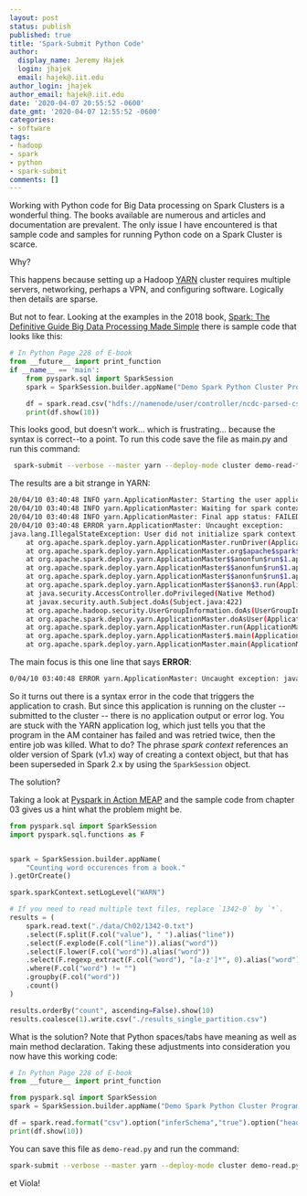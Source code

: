 ```yaml
---
layout: post
status: publish
published: true
title: 'Spark-Submit Python Code'
author:
  display_name: Jeremy Hajek
  login: jhajek
  email: hajek@.iit.edu
author_login: jhajek
author_email: hajek@.iit.edu
date: '2020-04-07 20:55:52 -0600'
date_gmt: '2020-04-07 12:55:52 -0600'
categories:
- software
tags: 
- hadoop
- spark
- python
- spark-submit
comments: []
---
```


Working with Python code for Big Data processing on Spark Clusters is a wonderful thing.   The books available are numerous and articles and documentation are prevalent. The only issue I have encountered is that sample code and samples for running Python code on a Spark Cluster is scarce.  

Why?

This happens because setting up a Hadoop [YARN](https://hadoop.apache.org/docs/r2.9.2/hadoop-yarn/hadoop-yarn-site/YARN.html "Link to Apache YARN") cluster requires multiple servers, networking, perhaps a VPN, and configuring software.   Logically then details are sparse.

But not to fear.   Looking at the examples in the 2018 book, [Spark: The Definitive Guide Big Data Processing Made Simple](http://shop.oreilly.com/product/0636920034957.do?afsrc=1 "Spark: The Definitive Guide Big Data Processing Made Simple book") there is sample code that looks like this:

```python
# In Python Page 228 of E-book
from __future__ import print_function
if __name__ == 'main':
    from pyspark.sql import SparkSession
    spark = SparkSession.builder.appName("Demo Spark Python Cluster Program").getOrCreate()

    df = spark.read.csv("hdfs://namenode/user/controller/ncdc-parsed-csv/20/part-r-00000").option("inferSchema","true").option("header","true")
    print(df.show(10))
```

This looks good, but doesn't work...  which is frustrating... because the syntax is correct--to a point. To run this code save the file as main.py and run this command:

```bash
 spark-submit --verbose --master yarn --deploy-mode cluster demo-read-fifth/demo-read.py
 ```

 The results are a bit strange in YARN:

```bash
20/04/10 03:40:48 INFO yarn.ApplicationMaster: Starting the user application in a separate Thread
20/04/10 03:40:48 INFO yarn.ApplicationMaster: Waiting for spark context initialization...
20/04/10 03:40:48 INFO yarn.ApplicationMaster: Final app status: FAILED, exitCode: 13
20/04/10 03:40:48 ERROR yarn.ApplicationMaster: Uncaught exception:
java.lang.IllegalStateException: User did not initialize spark context!
	at org.apache.spark.deploy.yarn.ApplicationMaster.runDriver(ApplicationMaster.scala:486)
	at org.apache.spark.deploy.yarn.ApplicationMaster.org$apache$spark$deploy$yarn$ApplicationMaster$$runImpl(ApplicationMaster.scala:305)
	at org.apache.spark.deploy.yarn.ApplicationMaster$$anonfun$run$1.apply$mcV$sp(ApplicationMaster.scala:245)
	at org.apache.spark.deploy.yarn.ApplicationMaster$$anonfun$run$1.apply(ApplicationMaster.scala:245)
	at org.apache.spark.deploy.yarn.ApplicationMaster$$anonfun$run$1.apply(ApplicationMaster.scala:245)
	at org.apache.spark.deploy.yarn.ApplicationMaster$$anon$3.run(ApplicationMaster.scala:780)
	at java.security.AccessController.doPrivileged(Native Method)
	at javax.security.auth.Subject.doAs(Subject.java:422)
	at org.apache.hadoop.security.UserGroupInformation.doAs(UserGroupInformation.java:1698)
	at org.apache.spark.deploy.yarn.ApplicationMaster.doAsUser(ApplicationMaster.scala:779)
	at org.apache.spark.deploy.yarn.ApplicationMaster.run(ApplicationMaster.scala:244)
	at org.apache.spark.deploy.yarn.ApplicationMaster$.main(ApplicationMaster.scala:804)
	at org.apache.spark.deploy.yarn.ApplicationMaster.main(ApplicationMaster.scala)
```

The main focus is this one line that says **ERROR**:

```bash
0/04/10 03:40:48 ERROR yarn.ApplicationMaster: Uncaught exception: java.lang.IllegalStateException: User did not initialize spark context!
```

So it turns out there is a syntax error in the code that triggers the application to crash.  But since this application is running on the cluster -- submitted to the cluster -- there is no application output or error log.  You are stuck with the YARN application log, which just tells you that the program in the AM container has failed and was retried twice, then the entire job was killed. What to do?  The phrase *spark context* references an older version of Spark (v1.x) way of creating a context object, but that has been superseded in Spark 2.x by using the `SparkSession` object.

The solution?

Taking a look at [Pyspark in Action MEAP](https://www.manning.com/books/pyspark-in-action "Pyspark in Action MEAP book webpage") and the sample code from chapter 03 gives us a hint what the problem might be.

```python
from pyspark.sql import SparkSession
import pyspark.sql.functions as F


spark = SparkSession.builder.appName(
    "Counting word occurences from a book."
).getOrCreate()

spark.sparkContext.setLogLevel("WARN")

# If you need to read multiple text files, replace `1342-0` by `*`.
results = (
    spark.read.text("./data/Ch02/1342-0.txt")
    .select(F.split(F.col("value"), " ").alias("line"))
    .select(F.explode(F.col("line")).alias("word"))
    .select(F.lower(F.col("word")).alias("word"))
    .select(F.regexp_extract(F.col("word"), "[a-z']*", 0).alias("word"))
    .where(F.col("word") != "")
    .groupby(F.col("word"))
    .count()
)

results.orderBy("count", ascending=False).show(10)
results.coalesce(1).write.csv("./results_single_partition.csv")
```

What is the solution?  Note that Python spaces/tabs have meaning as well as main method declaration.  Taking these adjustments into consideration you now have this working code:

```python
# In Python Page 228 of E-book
from __future__ import print_function

from pyspark.sql import SparkSession
spark = SparkSession.builder.appName("Demo Spark Python Cluster Program").getOrCreate()

df = spark.read.format("csv").option("inferSchema","true").option("header","true").load("hdfs://namenode/user/controller/ncdc-parsed-csv/20/part-r-00000")
print(df.show(10))
```

You can save this file as `demo-read.py` and run the command:

```bash
spark-submit --verbose --master yarn --deploy-mode cluster demo-read.py
```

et Viola!
